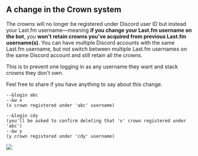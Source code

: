 ## A change in the Crown system

The crowns will no longer be registered under Discord user ID but instead your Last.fm username―meaning **if you change your Last.fm username on the bot**, you **won't retain crowns you've acquired from previous Last.fm username(s)**.
You can have multiple Discord accounts with the same Last.fm username, but not switch between multiple Last.fm usernames on the same Discord account and still retain all the crowns.

This is to prevent one logging in as any username they want and stack crowns they don't own.

Feel free to share if you have anything to say about this change.

```
--&login abc
--&w x
(x crown registered under 'abc' username)

--&login cdy
(you'll be asked to confirm deleting that 'x' crown registered under 'abc')
--&w y
(y crown registered under 'cdy' username)
```

![](https://media.discordapp.net/attachments/657942260322664468/879769813055070298/unknown.png)
